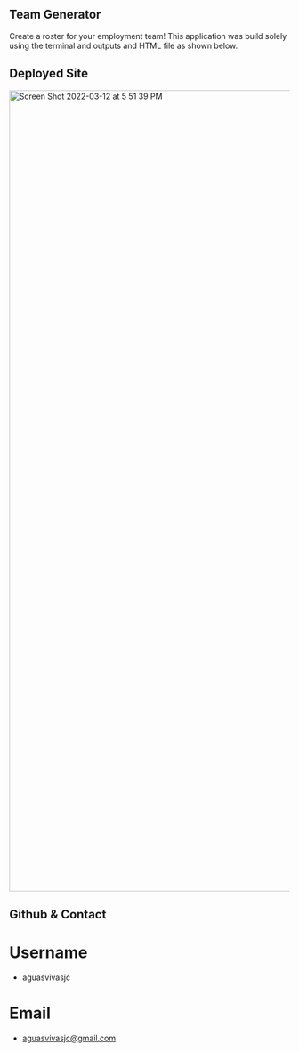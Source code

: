 ## Team Generator 

Create a roster for your employment team! 
This application was build solely using the terminal and outputs and HTML file as shown below. 


## Deployed Site 

<img width="1440" alt="Screen Shot 2022-03-12 at 5 51 39 PM" src="https://user-images.githubusercontent.com/94660524/158038053-b8db549f-fc04-4e45-9f07-48777330e89b.png">



## Github & Contact 

# Username
* aguasvivasjc

# Email 
* aguasvivasjc@gmail.com
